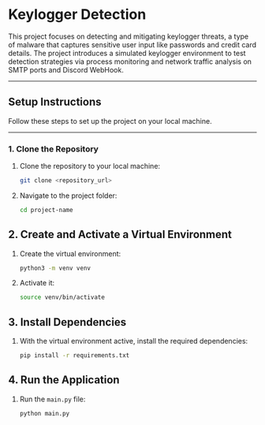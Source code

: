 # Keylogger Detection

This project focuses on detecting and mitigating keylogger threats, 
a type of malware that captures sensitive user input like passwords and credit card details. 
The project introduces a simulated keylogger environment to test detection strategies via
process monitoring and network traffic analysis on SMTP ports and Discord WebHook.

---

## Setup Instructions

Follow these steps to set up the project on your local machine.

---

### **1. Clone the Repository**
1. Clone the repository to your local machine:
   ```bash
   git clone <repository_url>
   ```
2. Navigate to the project folder:
   ```bash
   cd project-name
   ```
   
## 2. Create and Activate a Virtual Environment
1. Create the virtual environment:
   ```bash
   python3 -m venv venv
   ```
2. Activate it:
   ```bash
   source venv/bin/activate
   ```
   
## 3. Install Dependencies

1. With the virtual environment active, install the required dependencies:
   ```bash
   pip install -r requirements.txt
   ```
   
## 4. Run the Application
1. Run the `main.py` file:
   ```bash
   python main.py
   ```
